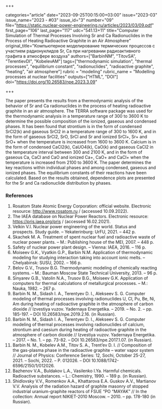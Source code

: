 +++

categories="article"
date="2023-09-25T00:15:00+03:00"
issue="2023-03"
issue_name="2023 - #03"
issue_id="3"
number="09"
file="https://static.nuclear-power-engineering.ru/articles/2023/03/09.pdf"
first_page="106"
last_page="117"
udc="541.13+11"
title="Computer Simulation of Thermal Processes Involving Sr and Ca Radionuclides in the Process of Heating Radioactive Graphite in an Air Atmosphere"
original_title="Компьютерное моделирование термических процессов с участием радионуклидов Sr, Ca при нагревании радиоактивного графита в атмосфере воздуха"
authors=["BarbinNM", "TitovSA", "TerentievDI", "KobelevAM"]
tags=["thermodynamic simulation", "thermal processes", "equilibrium constant", "radionuclides", "radioactive graphite", "heating", "air atmosphere"]
rubric = "modeling"
rubric_name = "Modelling processes at nuclear facilities"
outputs=["HTML", "DOI"]
doi="https://doi.org/10.26583/npe.2023.3.09"

+++

The paper presents the results from a thermodynamic analysis of the behavior of Sr and Ca radionuclides in the process of heating radioactive graphite in an air atmosphere. The TERRA software package was used for the thermodynamic analysis in a temperature range of 300 to 3600 K to determine the possible composition of the ionized, gaseous and condensed phases. It has been found that strontium is in the form of condensed SrCl2(k) and gaseous SrCl2 in a temperature range of 300 to 1600 K, and in the form of gaseous SrCl2, SrO, SrCl and Sr and ionized SrCl+, Sr+ and SrO+ when the temperature is increased from 1600 to 3600 K. Calcium is in the form of condensed CaCl2(k), CaUO4(k), CaO(k) and gaseous CaCl2 in the temperature interval between 300 and 2100 K, and in the form of gaseous Ca, CaCl and CaO and ionized Ca+, CaO+ and CaCl+ when the temperature is increased from 2100 to 3600 K. The paper determines the key reactions within individual phases and among condensed, gaseous and ionized phases. The equilibrium constants of their reactions have been calculated. Based on the results obtained, dependence plots are presented for the Sr and Ca radionuclide distribution by phases.

### References

1. Rosatom State Atomic Energy Corporation: official website. Electronic resource: http://www.rosatom.ru / (accessed 10.09.2022).
2. The IAEA database on Nuclear Power Reactors. Electronic resource: https://pris.iaea.org/pris / (accessed 16.02.2021).
3. Velkin V.I. Nuclear power engineering of the world. Status and prospects. Study guide. – Yekaterinburg: UrFU, 2021. – 442 p.
4. Skachek M. A. Treatment of spent nuclear fuel and radioactive waste of nuclear power plants. – M.: Publishing house of the MEI, 2007. – 448 p.
5. Safety of nuclear power plant design. – Vienna: IAEA, 2016. – 116 p.
6. Moiseev G.K., Vyatkin G.P., Barbin N.M. Application of thermodynamic modeling for studying interaction taking into account ionic melts. – Chelyabinsk: SUSU, 2002. – 166 p.
7. Belov G.V., Trusov B.G. Thermodynamic modeling of chemically reacting systems. – M.: Bauman Moscow State Technical University, 2013. – 96 p.
8. Sinyarev G.B., Vatolin N.A., Trusov B.G., Moiseev G.K. Application of computers for thermal calculations of metallurgical processes. – M.: Nauka, 1982. – 267 p.
9. Barbin N. M., Sidash I. A., Terentyev D. I., Alekseev S. G. Computer modeling of thermal processes involving radionuclides U, Cl, Pu, Be, Ni, Am during heating of radioactive graphite in the atmosphere of carbon dioxide // Izvestiya vuzov. Yadernaya Energetika. – 2019. – No. 2. – pp. 185-197. – DOI 10.26583/npe.2019.2.16. (in Russian).
10. Barbin N. M., Sidash I. A., Terentyev D. I., Alekseev S. G. Computer modeling of thermal processes involving radionuclides of calcium, strontium and caesium during heating of radioactive graphite in the atmosphere of carbon dioxide // Izvestiya vuzov. Yadernaya Energetika. – 2017. – No. 1. – pp. 73-82. – DOI 10.26583/npe.2017.1.07. (in Russian).
11. Barbin N. M., Kobelev A.M., Titov S. A., Trent’ev D. I. // Composition of the gas-plasma phase in the radioactive graphite – water vapor system // Journal of Physics: Conference Series: 12, Sochi, October 25-27, 2021. – Sochi, 2022. – P. 012026. – DOI 10.1088/1742-6596/2150/1/012026.
12. Bazhenov V.A., Buldakov L.A., Vasilenko I.Ya. Harmful chemicals. Radioactive substances. – L.: Chemistry, 1990. – 189 p. (in Russian).
13. Shidlovsky V.V., Romenkov A.A., Khattarova E.A. Guskov A.V., Martianov V.V. Analysis of the radiation hazard of graphite masonry of stopped industrial uranium-graphite reactors of FSUE “PO “MAYAK” // In the collection: Annual report NIKIET-2010 Moscow. – 2010. – pp. 178-180 (in Russian).